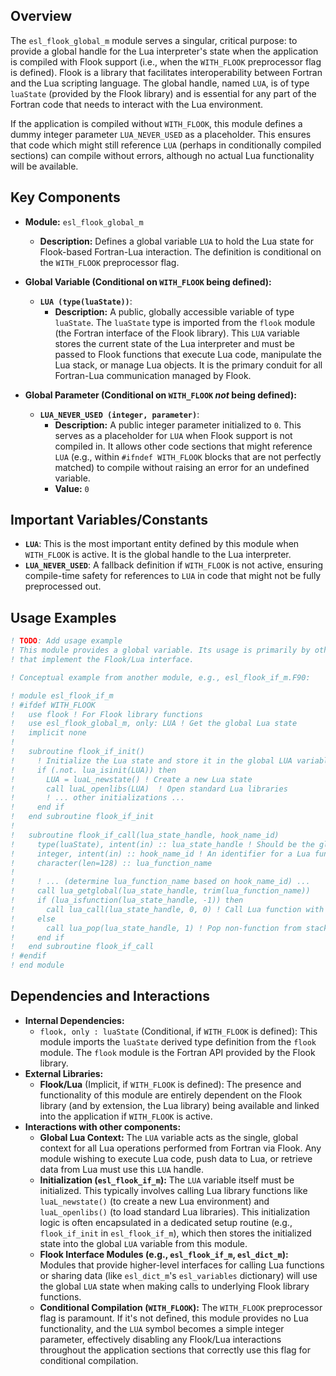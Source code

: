 ## Overview

The `esl_flook_global_m` module serves a singular, critical purpose: to provide a global handle for the Lua interpreter's state when the application is compiled with Flook support (i.e., when the `WITH_FLOOK` preprocessor flag is defined). Flook is a library that facilitates interoperability between Fortran and the Lua scripting language. The global handle, named `LUA`, is of type `luaState` (provided by the Flook library) and is essential for any part of the Fortran code that needs to interact with the Lua environment.

If the application is compiled without `WITH_FLOOK`, this module defines a dummy integer parameter `LUA_NEVER_USED` as a placeholder. This ensures that code which might still reference `LUA` (perhaps in conditionally compiled sections) can compile without errors, although no actual Lua functionality will be available.

## Key Components

- **Module:** `esl_flook_global_m`
    - **Description:** Defines a global variable `LUA` to hold the Lua state for Flook-based Fortran-Lua interaction. The definition is conditional on the `WITH_FLOOK` preprocessor flag.

- **Global Variable (Conditional on `WITH_FLOOK` being defined):**
    - **`LUA (type(luaState))`**:
        - **Description:** A public, globally accessible variable of type `luaState`. The `luaState` type is imported from the `flook` module (the Fortran interface of the Flook library). This `LUA` variable stores the current state of the Lua interpreter and must be passed to Flook functions that execute Lua code, manipulate the Lua stack, or manage Lua objects. It is the primary conduit for all Fortran-Lua communication managed by Flook.

- **Global Parameter (Conditional on `WITH_FLOOK` *not* being defined):**
    - **`LUA_NEVER_USED (integer, parameter)`**:
        - **Description:** A public integer parameter initialized to `0`. This serves as a placeholder for `LUA` when Flook support is not compiled in. It allows other code sections that might reference `LUA` (e.g., within `#ifndef WITH_FLOOK` blocks that are not perfectly matched) to compile without raising an error for an undefined variable.
        - **Value:** `0`

## Important Variables/Constants

- **`LUA`**: This is the most important entity defined by this module when `WITH_FLOOK` is active. It is the global handle to the Lua interpreter.
- **`LUA_NEVER_USED`**: A fallback definition if `WITH_FLOOK` is not active, ensuring compile-time safety for references to `LUA` in code that might not be fully preprocessed out.

## Usage Examples

```fortran
! TODO: Add usage example
! This module provides a global variable. Its usage is primarily by other modules
! that implement the Flook/Lua interface.

! Conceptual example from another module, e.g., esl_flook_if_m.F90:

! module esl_flook_if_m
! #ifdef WITH_FLOOK
!   use flook ! For Flook library functions
!   use esl_flook_global_m, only: LUA ! Get the global Lua state
!   implicit none
!
!   subroutine flook_if_init()
!     ! Initialize the Lua state and store it in the global LUA variable
!     if (.not. lua_isinit(LUA)) then
!       LUA = luaL_newstate() ! Create a new Lua state
!       call luaL_openlibs(LUA)  ! Open standard Lua libraries
!       ! ... other initializations ...
!     end if
!   end subroutine flook_if_init
!
!   subroutine flook_if_call(lua_state_handle, hook_name_id)
!     type(luaState), intent(in) :: lua_state_handle ! Should be the global LUA
!     integer, intent(in) :: hook_name_id ! An identifier for a Lua function
!     character(len=128) :: lua_function_name
!
!     ! ... (determine lua_function_name based on hook_name_id) ...
!     call lua_getglobal(lua_state_handle, trim(lua_function_name))
!     if (lua_isfunction(lua_state_handle, -1)) then
!       call lua_call(lua_state_handle, 0, 0) ! Call Lua function with 0 args, 0 results
!     else
!       call lua_pop(lua_state_handle, 1) ! Pop non-function from stack
!     end if
!   end subroutine flook_if_call
! #endif
! end module
```

## Dependencies and Interactions

- **Internal Dependencies:**
    - `flook, only : luaState` (Conditional, if `WITH_FLOOK` is defined): This module imports the `luaState` derived type definition from the `flook` module. The `flook` module is the Fortran API provided by the Flook library.
- **External Libraries:**
    - **Flook/Lua** (Implicit, if `WITH_FLOOK` is defined): The presence and functionality of this module are entirely dependent on the Flook library (and by extension, the Lua library) being available and linked into the application if `WITH_FLOOK` is active.
- **Interactions with other components:**
    - **Global Lua Context:** The `LUA` variable acts as the single, global context for all Lua operations performed from Fortran via Flook. Any module wishing to execute Lua code, push data to Lua, or retrieve data from Lua must use this `LUA` handle.
    - **Initialization (`esl_flook_if_m`):** The `LUA` variable itself must be initialized. This typically involves calling Lua library functions like `luaL_newstate()` (to create a new Lua environment) and `luaL_openlibs()` (to load standard Lua libraries). This initialization logic is often encapsulated in a dedicated setup routine (e.g., `flook_if_init` in `esl_flook_if_m`), which then stores the initialized state into the global `LUA` variable from this module.
    - **Flook Interface Modules (e.g., `esl_flook_if_m`, `esl_dict_m`):** Modules that provide higher-level interfaces for calling Lua functions or sharing data (like `esl_dict_m`'s `esl_variables` dictionary) will use the global `LUA` state when making calls to underlying Flook library functions.
    - **Conditional Compilation (`WITH_FLOOK`):** The `WITH_FLOOK` preprocessor flag is paramount. If it's not defined, this module provides no Lua functionality, and the `LUA` symbol becomes a simple integer parameter, effectively disabling any Flook/Lua interactions throughout the application sections that correctly use this flag for conditional compilation.
